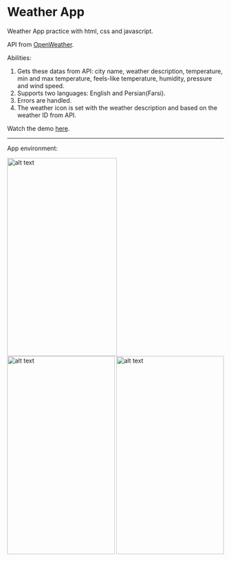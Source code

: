 # Weather App
Weather App practice with html, css and javascript. 

API from [OpenWeather](https://openweathermap.org/).

Abilities:
1. Gets these datas from API: city name, weather description, temperature, min and max temperature, feels-like temperature, humidity, pressure and wind speed.
2. Supports two languages: English and Persian(Farsi).
3. Errors are handled.
4. The weather icon is set with the weather description and based on the weather ID from API.

Watch the demo [here](https://codepen.io/justFae00/full/bGQQXjw).

-------------------------------------------------------------------------------------
App environment:


  <img src="https://github.com/justFae00/WeatherApp/assets/94365737/7f4f57d8-8154-468b-b077-32194f35157c" alt="alt text" width="255" height="460"> <img src="https://github.com/justFae00/WeatherApp/assets/94365737/a106128d-f9e1-4a62-9e8e-4bffe86e788e" alt="alt text" width="250" height="460"> <img src="https://github.com/justFae00/WeatherApp/assets/94365737/96689cf5-83d5-4f3a-8c36-18eb2bd91f61" alt="alt text" width="250" height="460">
